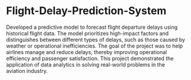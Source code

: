 # Flight-Delay-Prediction-System
Developed a predictive model to forecast flight departure delays using historical flight data. The model prioritizes high-impact factors and distinguishes between different types of delays, such as those caused by weather or operational inefficiencies. The goal of the project was to help airlines manage and reduce delays, thereby improving operational efficiency and passenger satisfaction. This project demonstrated the application of data analytics in solving real-world problems in the aviation industry.
